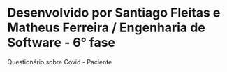 # Desenvolvido por Santiago Fleitas e Matheus Ferreira / Engenharia de Software - 6° fase

Questionário sobre Covid - Paciente